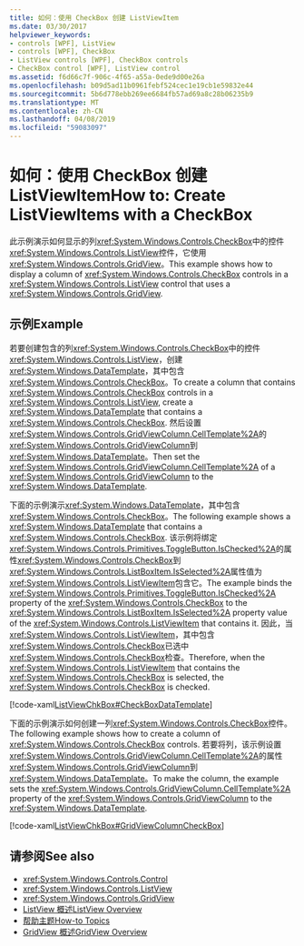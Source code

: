 ```yaml
---
title: 如何：使用 CheckBox 创建 ListViewItem
ms.date: 03/30/2017
helpviewer_keywords:
- controls [WPF], ListView
- controls [WPF], CheckBox
- ListView controls [WPF], CheckBox controls
- CheckBox control [WPF], ListView control
ms.assetid: f6d66c7f-906c-4f65-a55a-0ede9d00e26a
ms.openlocfilehash: b09d5ad11b0961febf524cec1e19cb1e59832e44
ms.sourcegitcommit: 5b6d778ebb269ee6684fb57ad69a8c28b06235b9
ms.translationtype: MT
ms.contentlocale: zh-CN
ms.lasthandoff: 04/08/2019
ms.locfileid: "59083097"
---
```

# <a name="how-to-create-listviewitems-with-a-checkbox"></a><span data-ttu-id="f5635-102">如何：使用 CheckBox 创建 ListViewItem</span><span class="sxs-lookup"><span data-stu-id="f5635-102">How to: Create ListViewItems with a CheckBox</span></span>
<span data-ttu-id="f5635-103">此示例演示如何显示的列<xref:System.Windows.Controls.CheckBox>中的控件<xref:System.Windows.Controls.ListView>控件，它使用<xref:System.Windows.Controls.GridView>。</span><span class="sxs-lookup"><span data-stu-id="f5635-103">This example shows how to display a column of <xref:System.Windows.Controls.CheckBox> controls in a <xref:System.Windows.Controls.ListView> control that uses a <xref:System.Windows.Controls.GridView>.</span></span>  
  
## <a name="example"></a><span data-ttu-id="f5635-104">示例</span><span class="sxs-lookup"><span data-stu-id="f5635-104">Example</span></span>  
 <span data-ttu-id="f5635-105">若要创建包含的列<xref:System.Windows.Controls.CheckBox>中的控件<xref:System.Windows.Controls.ListView>，创建<xref:System.Windows.DataTemplate>，其中包含<xref:System.Windows.Controls.CheckBox>。</span><span class="sxs-lookup"><span data-stu-id="f5635-105">To create a column that contains <xref:System.Windows.Controls.CheckBox> controls in a <xref:System.Windows.Controls.ListView>, create a <xref:System.Windows.DataTemplate> that contains a <xref:System.Windows.Controls.CheckBox>.</span></span> <span data-ttu-id="f5635-106">然后设置<xref:System.Windows.Controls.GridViewColumn.CellTemplate%2A>的<xref:System.Windows.Controls.GridViewColumn>到<xref:System.Windows.DataTemplate>。</span><span class="sxs-lookup"><span data-stu-id="f5635-106">Then set the <xref:System.Windows.Controls.GridViewColumn.CellTemplate%2A> of a <xref:System.Windows.Controls.GridViewColumn> to the <xref:System.Windows.DataTemplate>.</span></span>  
  
 <span data-ttu-id="f5635-107">下面的示例演示<xref:System.Windows.DataTemplate>，其中包含<xref:System.Windows.Controls.CheckBox>。</span><span class="sxs-lookup"><span data-stu-id="f5635-107">The following example shows a <xref:System.Windows.DataTemplate> that contains a <xref:System.Windows.Controls.CheckBox>.</span></span> <span data-ttu-id="f5635-108">该示例将绑定<xref:System.Windows.Controls.Primitives.ToggleButton.IsChecked%2A>的属性<xref:System.Windows.Controls.CheckBox>到<xref:System.Windows.Controls.ListBoxItem.IsSelected%2A>属性值为<xref:System.Windows.Controls.ListViewItem>包含它。</span><span class="sxs-lookup"><span data-stu-id="f5635-108">The example binds the <xref:System.Windows.Controls.Primitives.ToggleButton.IsChecked%2A> property of the <xref:System.Windows.Controls.CheckBox> to the <xref:System.Windows.Controls.ListBoxItem.IsSelected%2A> property value of the <xref:System.Windows.Controls.ListViewItem> that contains it.</span></span> <span data-ttu-id="f5635-109">因此，当<xref:System.Windows.Controls.ListViewItem>，其中包含<xref:System.Windows.Controls.CheckBox>已选中<xref:System.Windows.Controls.CheckBox>检查。</span><span class="sxs-lookup"><span data-stu-id="f5635-109">Therefore, when the <xref:System.Windows.Controls.ListViewItem> that contains the <xref:System.Windows.Controls.CheckBox> is selected, the <xref:System.Windows.Controls.CheckBox> is checked.</span></span>  
  
 [!code-xaml[ListViewChkBox#CheckBoxDataTemplate](~/samples/snippets/csharp/VS_Snippets_Wpf/ListViewChkBox/CS/window1.xaml#checkboxdatatemplate)]  
  
 <span data-ttu-id="f5635-110">下面的示例演示如何创建一列<xref:System.Windows.Controls.CheckBox>控件。</span><span class="sxs-lookup"><span data-stu-id="f5635-110">The following example shows how to create a column of <xref:System.Windows.Controls.CheckBox> controls.</span></span> <span data-ttu-id="f5635-111">若要将列，该示例设置<xref:System.Windows.Controls.GridViewColumn.CellTemplate%2A>的属性<xref:System.Windows.Controls.GridViewColumn>到<xref:System.Windows.DataTemplate>。</span><span class="sxs-lookup"><span data-stu-id="f5635-111">To make the column, the example sets the <xref:System.Windows.Controls.GridViewColumn.CellTemplate%2A> property of the <xref:System.Windows.Controls.GridViewColumn> to the <xref:System.Windows.DataTemplate>.</span></span>  
  
 [!code-xaml[ListViewChkBox#GridViewColumnCheckBox](~/samples/snippets/csharp/VS_Snippets_Wpf/ListViewChkBox/CS/window1.xaml#gridviewcolumncheckbox)]  
  
## <a name="see-also"></a><span data-ttu-id="f5635-112">请参阅</span><span class="sxs-lookup"><span data-stu-id="f5635-112">See also</span></span>

- <xref:System.Windows.Controls.Control>
- <xref:System.Windows.Controls.ListView>
- <xref:System.Windows.Controls.GridView>
- [<span data-ttu-id="f5635-113">ListView 概述</span><span class="sxs-lookup"><span data-stu-id="f5635-113">ListView Overview</span></span>](listview-overview.md)
- [<span data-ttu-id="f5635-114">帮助主题</span><span class="sxs-lookup"><span data-stu-id="f5635-114">How-to Topics</span></span>](listview-how-to-topics.md)
- [<span data-ttu-id="f5635-115">GridView 概述</span><span class="sxs-lookup"><span data-stu-id="f5635-115">GridView Overview</span></span>](gridview-overview.md)
